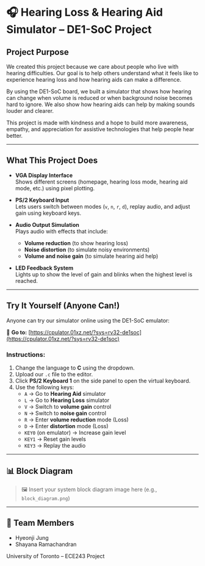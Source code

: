 # 🎧 Hearing Loss & Hearing Aid Simulator – DE1-SoC Project

##  Project Purpose

We created this project because we care about people who live with hearing difficulties. Our goal is to help others understand what it feels like to experience hearing loss and how hearing aids can make a difference.

By using the DE1-SoC board, we built a simulator that shows how hearing can change when volume is reduced or when background noise becomes hard to ignore. We also show how hearing aids can help by making sounds louder and clearer.

This project is made with kindness and a hope to build more awareness, empathy, and appreciation for assistive technologies that help people hear better.

---
##  What This Project Does

- **VGA Display Interface**  
  Shows different screens (homepage, hearing loss mode, hearing aid mode, etc.) using pixel plotting.

- **PS/2 Keyboard Input**  
  Lets users switch between modes (`v`, `n`, `r`, `d`), replay audio, and adjust gain using keyboard keys.

- **Audio Output Simulation**  
  Plays audio with effects that include:
  - **Volume reduction** (to show hearing loss)
  - **Noise distortion** (to simulate noisy environments)
  - **Volume and noise gain** (to simulate hearing aid help)

- **LED Feedback System**  
  Lights up to show the level of gain and blinks when the highest level is reached.

---
##  Try It Yourself (Anyone Can!)

Anyone can try our simulator online using the DE1-SoC emulator:

🔗 **Go to:** [https://cpulator.01xz.net/?sys=rv32-de1soc](https://cpulator.01xz.net/?sys=rv32-de1soc)

### Instructions:
1. Change the language to **C** using the dropdown.
2. Upload our `.c` file to the editor.
3. Click **PS/2 Keyboard 1** on the side panel to open the virtual keyboard.
4. Use the following keys:
   - `A` → Go to **Hearing Aid** simulator
   - `L` → Go to **Hearing Loss** simulator
   - `V` → Switch to **volume gain** control
   - `N` → Switch to **noise gain** control
   - `R` → Enter **volume reduction** mode (Loss)
   - `D` → Enter **distortion** mode (Loss)
   - `KEY0` (on emulator) → Increase gain level
   - `KEY1` → Reset gain levels
   - `KEY3` → Replay the audio

---


## 📊 Block Diagram

> 🖼️ Insert your system block diagram image here (e.g., `block_diagram.png`)

---

## 👥 Team Members

- Hyeonji Jung
- Shayana Ramachandran

University of Toronto – ECE243 Project

